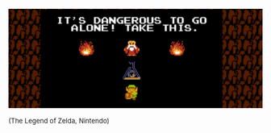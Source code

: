 ![It's Dangerous to Go Alone...](images/Take_This.png)

<div style="font-size: small">

(The Legend of Zelda, Nintendo)

</div>
